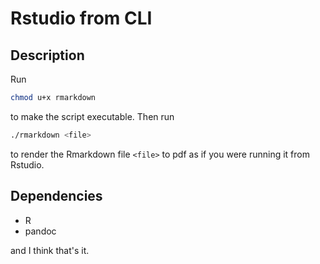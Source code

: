 # Rstudio from CLI

## Description
Run
```bash
chmod u+x rmarkdown
```
to make the script executable. Then run
```bash
./rmarkdown <file>
```
to render the Rmarkdown file `<file>` to pdf as if you were running it from Rstudio.

## Dependencies
- R
- pandoc

and I think that's it.

